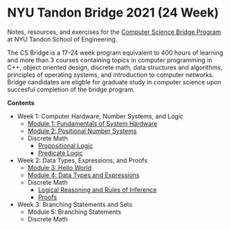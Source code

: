 # NYU Tandon Bridge 2021 (24 Week)

Notes, resources, and exercises for the [Computer Science Bridge Program](https://engineering.nyu.edu/academics/programs/nyu-tandon-bridge) at NYU Tandon School of Engineering.

The CS Bridge is a 17-24 week program equivalent to 400 hours of learning and more than 3 courses containing topics in computer programming in C++, object oriented design, discrete math, data structures and algorithms, principles of operating systems, and introduction to computer networks. Bridge candidates are eligble for graduate study in computer science upon succesful completion of the bridge program.


**Contents**
* Week 1: Computer Hardware, Number Systems, and Logic
  * [Module 1: Fundamentals of System Hardware](https://github.com/saraaahh63/NYU-Tandon-Bridge-2021/blob/main/Week%201%20-%20Computer%20Hardware/Module%201/Fundamentals%20of%20System%20Hardware.md)
  * [Module 2: Positional Number Systems](https://github.com/saraaahh63/NYU-Tandon-Bridge-2021/blob/main/Week%201%20-%20Computer%20Hardware/Module%202/Number%20Systems.md)
  * Discrete Math
      * [Propositional Logic](https://github.com/saraaahh63/NYU-Tandon-Bridge-2021/blob/main/Week%201%20-%20Computer%20Hardware/Discrete%20Math/Propositional%20Logic.md)
      * [Predicate Logic](https://github.com/saraaahh63/NYU-Tandon-Bridge-2021/blob/main/Week%201%20-%20Computer%20Hardware/Discrete%20Math/Predicate%20Logic.md)
* Week 2: Data Types, Expressions, and Proofs
  * [Module 3: Hello World](https://github.com/saraaahh63/NYU-Tandon-Bridge-2021/blob/main/Week%202%20-%20Introduction%20to%20C++/Module%203/Hello%20World.md)
  * [Module 4: Data Types and Expressions](https://github.com/saraaahh63/NYU-Tandon-Bridge-2021/blob/main/Week%202%20-%20Introduction%20to%20C++/Module%204/Data%20Types%20and%20Expressions.md)
  * Discrete Math
      * [Logical Reasoning and Rules of Inference](https://github.com/saraaahh63/NYU-Tandon-Bridge-2021/blob/main/Week%202%20-%20Introduction%20to%20C++/Discrete%20Math/Logical%20Reasoning.md)
      * [Proofs](https://github.com/saraaahh63/NYU-Tandon-Bridge-2021/blob/main/Week%202%20-%20Introduction%20to%20C%2B%2B/Discrete%20Math/Proofs.md)
* Week 3: Branching Statements and Sets
  * Module 5: Branching Statements
  * Discrete Math
